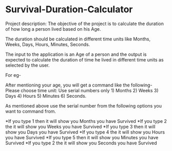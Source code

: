 # Survival-Duration-Calculator

Project description: 
The objective of the project is to calculate the duration of how long a person lived based on his Age.

The duration should be calculated in different time units like Months, Weeks, Days, Hours, Minutes, Seconds.

The input to the application is an Age of a person and the output is expected to calculate the duration of time he lived in different time units as selected by the user.

For eg-

After mentioning your age, you will get a command like the following- 
Please choose time unit: Use serial numbers only
            1) Months
            2) Weeks
            3) Days
            4) Hours
            5) Minutes
            6) Seconds. 
            
As mentioned above use the serial number from the following options you want to command from. 

*If you type 1 then it will show you Months you have Survived
*If you type 2 the it will show you Weeks you have Survived
*If you type 3 then it will show you Days you have Survived
*If you type 4 the it will show you Hours you have Survived
*If you type 5 then it will show you Minutes you have Survived
*If you type 2 the it will show you Seconds you have Survived
